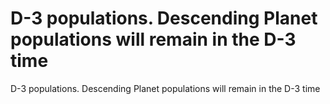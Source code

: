 # D-3 populations. Descending Planet populations will remain in the D-3 time

D-3 populations. Descending Planet populations will remain in the D-3 time